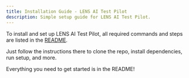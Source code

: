 ```yaml
---
title: Installation Guide - LENS AI Test Pilot
description: Simple setup guide for LENS AI Test Pilot.
---
```


To install and set up LENS AI Test Pilot, all required commands and steps are listed in the [README](https://github.com/lmnaslimited/lens_ai_test_pilot/tree/develop?tab=readme-ov-file#setup-instructions).

Just follow the instructions there to clone the repo, install dependencies, run setup, and more.

Everything you need to get started is in the README!
